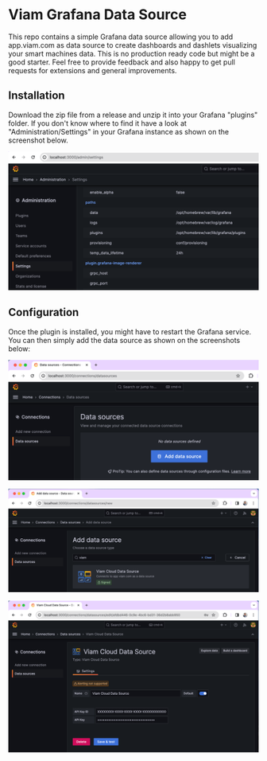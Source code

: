 # Viam Grafana Data Source

This repo contains a simple Grafana data source allowing you to add app.viam.com as data source to create dashboards and dashlets visualizing your smart machines data. This is no production ready code but might be a good starter. Feel free to provide feedback and also happy to get pull requests for extensions and general improvements.

## Installation

Download the zip file from a release and unzip it into your Grafana "plugins" folder. If you don't know where to find it have a look at "Administration/Settings" in your Grafana instance as shown on the screenshot below.

![Grafana Settings](media/settings-pluginpath.png)

## Configuration

Once the plugin is installed, you might have to restart the Grafana service. You can then simply add the data source as shown on the screenshots below:

![Configuration 1](media/add-data-source-1.png)

![Configuration 2](media/add-data-source-2.png)

![Configuration 3](media/add-data-source-3.png)